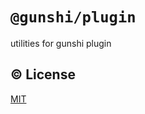 # `@gunshi/plugin`

utilities for gunshi plugin

## ©️ License

[MIT](http://opensource.org/licenses/MIT)
